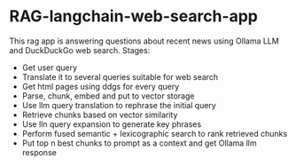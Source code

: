 # RAG-langchain-web-search-app

This rag app is answering questions about recent news using Ollama LLM and DuckDuckGo web search.
Stages:
- Get user query
- Translate it to several queries suitable for web search
- Get html pages using ddgs for every query
- Parse, chunk, embed and put to vector storage
- Use llm query translation to rephrase the initial query
- Retrieve chunks based on vector similarity
- Use lln query expansion to generate key phrases
- Perform fused semantic + lexicographic search to rank retrieved chunks
- Put top n best chunks to prompt as a context and get Ollama llm response
